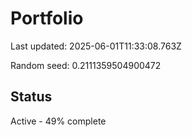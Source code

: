 # Portfolio

Last updated: 2025-06-01T11:33:08.763Z

Random seed: 0.2111359504900472

## Status

Active - 49% complete